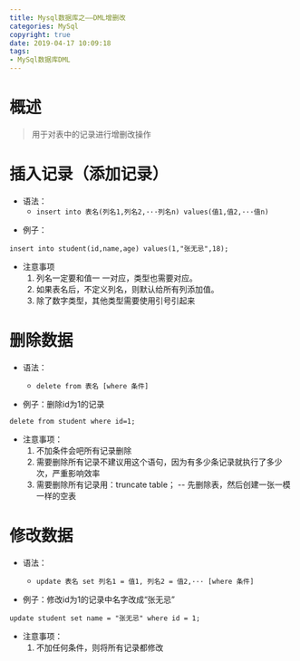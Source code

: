 ```yaml
---
title: Mysql数据库之——DML增删改
categories: MySql
copyright: true
date: 2019-04-17 10:09:18
tags:
- MySql数据库DML
---
```

# 概述
> 用于对表中的记录进行增删改操作

# 插入记录（添加记录）
- 语法：
	- `insert into 表名(列名1,列名2,···列名n) values(值1,值2,···值n)`

<!--more-->

- 例子：

```
insert into student(id,name,age) values(1,"张无忌",18);
```

- 注意事项
	1. 列名一定要和值一 一对应，类型也需要对应。
	2. 如果表名后，不定义列名，则默认给所有列添加值。
	3. 除了数字类型，其他类型需要使用引号引起来


# 删除数据
- 语法：
	- `delete from 表名 [where 条件]`

- 例子：删除id为1的记录

```
delete from student where id=1;
```

- 注意事项：
	1. 不加条件会吧所有记录删除
	2. 需要删除所有记录不建议用这个语句，因为有多少条记录就执行了多少次，严重影响效率
	3. 需要删除所有记录用：truncate table； -- 先删除表，然后创建一张一模一样的空表


# 修改数据
- 语法：
	- `update 表名 set 列名1 = 值1, 列名2 = 值2,··· [where 条件]`

- 例子：修改id为1的记录中名字改成“张无忌”

```
update student set name = "张无忌" where id = 1;
```

- 注意事项：
	1. 不加任何条件，则将所有记录都修改